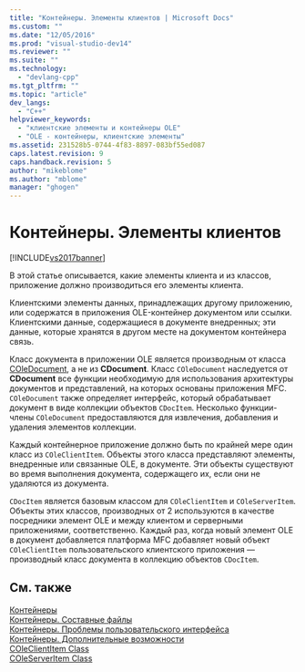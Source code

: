 ```yaml
---
title: "Контейнеры. Элементы клиентов | Microsoft Docs"
ms.custom: ""
ms.date: "12/05/2016"
ms.prod: "visual-studio-dev14"
ms.reviewer: ""
ms.suite: ""
ms.technology: 
  - "devlang-cpp"
ms.tgt_pltfrm: ""
ms.topic: "article"
dev_langs: 
  - "C++"
helpviewer_keywords: 
  - "клиентские элементы и контейнеры OLE"
  - "OLE - контейнеры, клиентские элементы"
ms.assetid: 231528b5-0744-4f83-8897-083bf55ed087
caps.latest.revision: 9
caps.handback.revision: 5
author: "mikeblome"
ms.author: "mblome"
manager: "ghogen"
---
```

# Контейнеры. Элементы клиентов
[!INCLUDE[vs2017banner](../assembler/inline/includes/vs2017banner.md)]

В этой статье описывается, какие элементы клиента и из классов, приложение должно производиться его элементы клиента.  
  
 Клиентскими элементы данных, принадлежащих другому приложению, или содержатся в приложения OLE\-контейнер документом или ссылки.  Клиентскими данные, содержащиеся в документе внедренных; эти данные, которые хранятся в другом месте на документом контейнера связь.  
  
 Класс документа в приложении OLE является производным от класса [COleDocument](../mfc/reference/coledocument-class.md), а не из **CDocument**.  Класс `COleDocument` наследуется от **CDocument** все функции необходимую для использования архитектуры документов и представлений, на которых основаны приложения MFC.  `COleDocument` также определяет интерфейс, который обрабатывает документ в виде коллекции объектов `CDocItem`.  Несколько функции\-члены `COleDocument` предоставляются для извлечения, добавления и удаления элементов коллекции.  
  
 Каждый контейнерное приложение должно быть по крайней мере один класс из `COleClientItem`.  Объекты этого класса представляют элементы, внедренные или связанные OLE, в документе.  Эти объекты существуют во время выполнения документа, содержащего их, если они не удаляются из документа.  
  
 `CDocItem` является базовым классом для `COleClientItem` и `COleServerItem`.  Объекты этих классов, производных от 2 используются в качестве посредники элемент OLE и между клиентом и серверными приложениями, соответственно.  Каждый раз, когда новый элемент OLE в документ добавляется платформа MFC добавляет новый объект `COleClientItem` пользовательского клиентского приложения — производный класс документа в коллекцию объектов `CDocItem`.  
  
## См. также  
 [Контейнеры](../mfc/containers.md)   
 [Контейнеры. Составные файлы](../mfc/containers-compound-files.md)   
 [Контейнеры. Проблемы пользовательского интерфейса](../mfc/containers-user-interface-issues.md)   
 [Контейнеры. Дополнительные возможности](../mfc/containers-advanced-features.md)   
 [COleClientItem Class](../mfc/reference/coleclientitem-class.md)   
 [COleServerItem Class](../mfc/reference/coleserveritem-class.md)